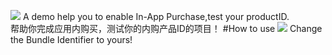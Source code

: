![](https://github.com/Liqiankun/DLInAppPurchase/raw/master/DLInAppPurchase.png)
A demo help you to enable In-App Purchase,test your productID.<br>帮助你完成应用内购买，测试你的内购产品ID的项目！
#How to use
![](https://github.com/Liqiankun/DLInAppPurchase/raw/master/bundleIdentifier.png)
Change the Bundle Identifier to yours!

